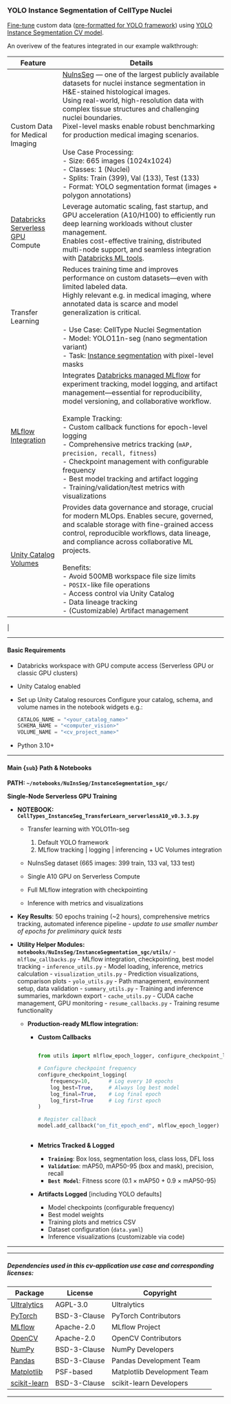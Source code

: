 ### YOLO Instance Segmentation of CellType Nuclei 

[Fine-tune](https://docs.ultralytics.com/guides/model-evaluation-insights/#how-does-fine-tuning-work) custom data ([pre-formatted for YOLO framework](https://docs.ultralytics.com/datasets/segment/)) using [YOLO Instance Segmentation CV model](https://github.com/ultralytics/ultralytics/blob/main/ultralytics/cfg/models/11/yolo11-seg.yaml).

An overivew of the features integrated in our example walkthrough:    

| **Feature** | **Details**    |
|---------|-------------|
| Custom Data for Medical Imaging | [NuInsSeg](https://github.com/masih4/NuInsSeg) — one of the largest publicly available datasets for nuclei instance segmentation in H&E-stained histological images. <br>Using real-world, high-resolution data with complex tissue structures and challenging nuclei boundaries. <br>Pixel-level masks enable robust benchmarking for production medical imaging scenarios. <br><br> Use Case Processing: <br>- Size: 665 images (1024x1024) <br>- Classes: 1 (Nuclei)<br>- Splits: Train (399), Val (133), Test (133) <br>- Format: YOLO segmentation format (images + polygon annotations)|
| [Databricks Serverless](https://www.databricks.com/glossary/serverless-computing) [GPU](https://docs.databricks.com/aws/en/compute/serverless/gpu) Compute| Leverage automatic scaling, fast startup, and GPU acceleration (A10/H100) to efficiently run deep learning workloads without cluster management. <br>Enables cost-effective training, distributed multi-node support, and seamless integration with [Databricks ML tools](https://docs.databricks.com/aws/en/machine-learning). |
| Transfer Learning | Reduces training time and improves performance on custom datasets—even with limited labeled data. <br>Highly relevant e.g. in medical imaging, where annotated data is scarce and model generalization is critical. <br> <br>- Use Case: CellType Nuclei Segmentation <br>- Model: YOLO11n-seg (nano segmentation variant) <br>- Task: [Instance segmentation](https://docs.ultralytics.com/tasks/segment/) with pixel-level masks|
| [MLflow Integration](https://mlflow.org/docs/latest/) | Integrates [Databricks managed MLflow](https://docs.databricks.com/aws/en/mlflow/#databricks-managed-mlflow) for experiment tracking, model logging, and artifact management—essential for reproducibility, model versioning, and collaborative workflow. <br><br> Example Tracking: <br>- Custom callback functions for epoch-level logging <br>- Comprehensive metrics tracking (`mAP, precision, recall, fitness`) <br>- Checkpoint management with configurable frequency <br>- Best model tracking and artifact logging <br>- Training/validation/test metrics with visualizations|
| [Unity Catalog Volumes](https://docs.databricks.com/data-governance/unity-catalog/index.html) | Provides data governance and storage, crucial for modern MLOps. Enables secure, governed, and scalable storage with fine-grained access control, reproducible workflows, data lineage, and compliance across collaborative ML projects. <br><br> Benefits: <br>- Avoid 500MB workspace file size limits <br>- `POSIX`-like file operations <br>- Access control via Unity Catalog <br>- Data lineage tracking <br>- (Customizable) Artifact management
|    
   
---   

#### Basic Requirements

- Databricks workspace with GPU compute access (Serverless GPU or classic GPU clusters)
- Unity Catalog enabled
- Set up Unity Catalog resources
   Configure your catalog, schema, and volume names in the notebook widgets e.g.:
   ```python
   CATALOG_NAME = "<your_catalog_name>"
   SCHEMA_NAME = "<computer_vision>"
   VOLUME_NAME = "<cv_project_name>"
   ```     

- Python 3.10+   
---   

#### Main {`sub`} Path & Notebooks

**PATH: `~/notebooks/NuInsSeg/InstanceSegmentation_sgc/`**

<!-- **1.**  -->
**Single-Node Serverless GPU Training**    
- **NOTEBOOK: `CellTypes_InstanceSeg_TransferLearn_serverlessA10_v0.3.3.py`**    
    - Transfer learning with YOLO11n-seg 
        1. Default YOLO framework
        1. MLflow tracking | logging | inferencing + UC Volumes integration 
           
    - NuInsSeg dataset (665 images: 399 train, 133 val, 133 test)  
    - Single A10 GPU on Serverless Compute  
    - Full MLflow integration with checkpointing  
    - Inference with metrics and visualizations  
       
- **Key Results**: 50 epochs training (~2 hours), comprehensive metrics tracking, automated inference pipeline
        - _update to use smaller number of epochs for preliminary quick tests_  
              
- **Utility Helper Modules: `notebooks/NuInsSeg/InstanceSegmentation_sgc/utils/`**
        - `mlflow_callbacks.py` - MLflow integration, checkpointing, best model tracking
        - `inference_utils.py` - Model loading, inference, metrics calculation
        - `visualization_utils.py` - Prediction visualizations, comparison plots
        - `yolo_utils.py` - Path management, environment setup, data validation
        - `summary_utils.py` - Training and inference summaries, markdown export
        - `cache_utils.py` - CUDA cache management, GPU monitoring
        - `resume_callbacks.py` - Training resume functionality  
             
    - **Production-ready MLflow integration:**  
        - **Custom Callbacks**
            ```python

            from utils import mlflow_epoch_logger, configure_checkpoint_logging

            # Configure checkpoint frequency
            configure_checkpoint_logging(
                frequency=10,      # Log every 10 epochs
                log_best=True,     # Always log best model
                log_final=True,    # Log final epoch
                log_first=True     # Log first epoch
            )

            # Register callback
            model.add_callback("on_fit_epoch_end", mlflow_epoch_logger)
               
            ```

        - **Metrics Tracked & Logged**
            - **`Training`**: Box loss, segmentation loss, class loss, DFL loss
            - **`Validation`**: mAP50, mAP50-95 (box and mask), precision, recall
            - **`Best Model`**: Fitness score (0.1 × mAP50 + 0.9 × mAP50-95)

        - **Artifacts Logged** [including YOLO defaults]
            - Model checkpoints (configurable frequency)
            - Best model weights
            - Training plots and metrics CSV
            - Dataset configuration (`data.yaml`)
            - Inference visualizations (customizable via code)  

<!-- ---     -->
<!-- **2.**  -->
<!-- **Multi-Node Serverless GPU Training** [forthcoming...]    -->

---    

<!-- `02_CellTypes_InstanceSeg_TransferLearn_sgcA10_MultipleGPU_MlflowLoggingModel.py` [to standardize nameing convention]

- Distributed training with 8 A10 GPUs
- PyTorch DDP (DistributedDataParallel)
- NCCL backend for inter-GPU communication
- Detailed analysis of distributed training challenges -->

<!-- **Note**: Includes comprehensive troubleshooting documentation for multi-node NCCL issues -->

<!-- ---     -->

<!-- ### Distributed Training Considerations

The repository includes detailed analysis of multi-node training challenges:

1. **NCCL Communication Issues**: EFA/libfabric configuration
2. **Dataset Loading**: Large dataset handling with distributed coordination
3. **Timeout Management**: SGC timeout environment variables
4. **Network Transport**: Socket fallback vs. high-speed interconnects

See `02_CellTypes_InstanceSeg_TransferLearn_sgcA10_MultipleGPU_MlflowLoggingModel.py` [to standardize nameing convention] for full details. --> 

---      

##### Dependencies used in this cv-application use case and corresponding licenses:

| Package | License | Copyright |
|---------|---------|-----------|
| [Ultralytics](https://github.com/ultralytics/ultralytics) | AGPL-3.0 | Ultralytics |
| [PyTorch](https://pytorch.org/) | BSD-3-Clause | PyTorch Contributors |
| [MLflow](https://mlflow.org/) | Apache-2.0 | MLflow Project |
| [OpenCV](https://opencv.org/) | Apache-2.0 | OpenCV Contributors |
| [NumPy](https://numpy.org/) | BSD-3-Clause | NumPy Developers |
| [Pandas](https://pandas.pydata.org/) | BSD-3-Clause | Pandas Development Team |
| [Matplotlib](https://matplotlib.org/) | PSF-based | Matplotlib Development Team |
| [scikit-learn](https://scikit-learn.org/) | BSD-3-Clause | scikit-learn Developers |   

---   
